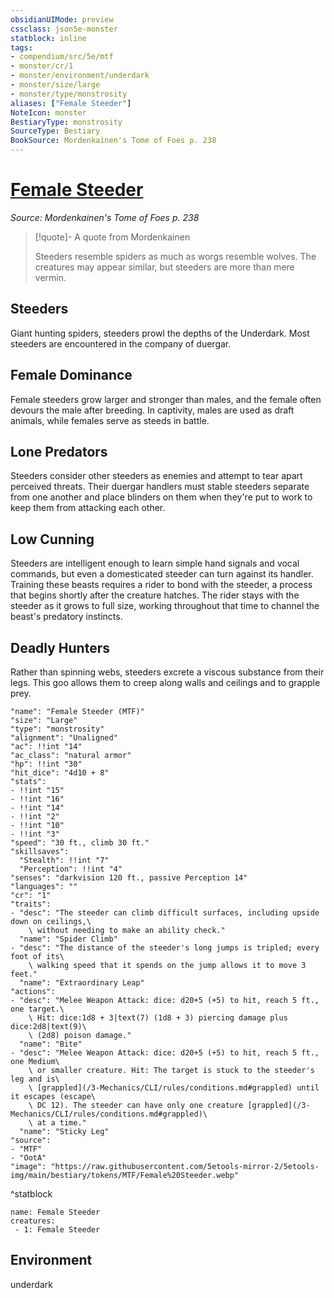 ```yaml
---
obsidianUIMode: preview
cssclass: json5e-monster
statblock: inline
tags:
- compendium/src/5e/mtf
- monster/cr/1
- monster/environment/underdark
- monster/size/large
- monster/type/monstrosity
aliases: ["Female Steeder"]
NoteIcon: monster
BestiaryType: monstrosity
SourceType: Bestiary
BookSource: Mordenkainen's Tome of Foes p. 238
---
```

# [Female Steeder](3-Mechanics\CLI\bestiary\monstrosity/female-steeder-mtf.md)
*Source: Mordenkainen's Tome of Foes p. 238*  

> [!quote]- A quote from Mordenkainen  
> 
> Steeders resemble spiders as much as worgs resemble wolves. The creatures may appear similar, but steeders are more than mere vermin.

## Steeders

Giant hunting spiders, steeders prowl the depths of the Underdark. Most steeders are encountered in the company of duergar.

## Female Dominance

Female steeders grow larger and stronger than males, and the female often devours the male after breeding. In captivity, males are used as draft animals, while females serve as steeds in battle.

## Lone Predators

Steeders consider other steeders as enemies and attempt to tear apart perceived threats. Their duergar handlers must stable steeders separate from one another and place blinders on them when they're put to work to keep them from attacking each other.

## Low Cunning

Steeders are intelligent enough to learn simple hand signals and vocal commands, but even a domesticated steeder can turn against its handler. Training these beasts requires a rider to bond with the steeder, a process that begins shortly after the creature hatches. The rider stays with the steeder as it grows to full size, working throughout that time to channel the beast's predatory instincts.

## Deadly Hunters

Rather than spinning webs, steeders excrete a viscous substance from their legs. This goo allows them to creep along walls and ceilings and to grapple prey.

```statblock
"name": "Female Steeder (MTF)"
"size": "Large"
"type": "monstrosity"
"alignment": "Unaligned"
"ac": !!int "14"
"ac_class": "natural armor"
"hp": !!int "30"
"hit_dice": "4d10 + 8"
"stats":
- !!int "15"
- !!int "16"
- !!int "14"
- !!int "2"
- !!int "10"
- !!int "3"
"speed": "30 ft., climb 30 ft."
"skillsaves":
  "Stealth": !!int "7"
  "Perception": !!int "4"
"senses": "darkvision 120 ft., passive Perception 14"
"languages": ""
"cr": "1"
"traits":
- "desc": "The steeder can climb difficult surfaces, including upside down on ceilings,\
    \ without needing to make an ability check."
  "name": "Spider Climb"
- "desc": "The distance of the steeder's long jumps is tripled; every foot of its\
    \ walking speed that it spends on the jump allows it to move 3 feet."
  "name": "Extraordinary Leap"
"actions":
- "desc": "Melee Weapon Attack: dice: d20+5 (+5) to hit, reach 5 ft., one target.\
    \ Hit: dice:1d8 + 3|text(7) (1d8 + 3) piercing damage plus dice:2d8|text(9)\
    \ (2d8) poison damage."
  "name": "Bite"
- "desc": "Melee Weapon Attack: dice: d20+5 (+5) to hit, reach 5 ft., one Medium\
    \ or smaller creature. Hit: The target is stuck to the steeder's leg and is\
    \ [grappled](/3-Mechanics/CLI/rules/conditions.md#grappled) until it escapes (escape\
    \ DC 12). The steeder can have only one creature [grappled](/3-Mechanics/CLI/rules/conditions.md#grappled)\
    \ at a time."
  "name": "Sticky Leg"
"source":
- "MTF"
- "OotA"
"image": "https://raw.githubusercontent.com/5etools-mirror-2/5etools-img/main/bestiary/tokens/MTF/Female%20Steeder.webp"
```
^statblock

```encounter-table
name: Female Steeder
creatures:
 - 1: Female Steeder
```

## Environment

underdark